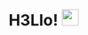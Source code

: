 <h1 align="center">
H3Llo! <img src="https://raw.githubusercontent.com/MartinHeinz/MartinHeinz/master/wave.gif" width="30px">
</h1>
<!--
**ManasseTegGbegnohou/ManasseTegGbegnohou** is a ✨ _special_ ✨ repository because its `README.md` (this file) appears on your GitHub profile.

Here are some ideas to get you started:

- 🔭 I’m currently working on ...
- 🌱 I’m currently learning ...
- 👯 I’m looking to collaborate on ...
- 🤔 I’m looking for help with ...
- 💬 Ask me about ...
- 📫 How to reach me: ...
- 😄 Pronouns: ...
- ⚡ Fun fact: ...
-->
